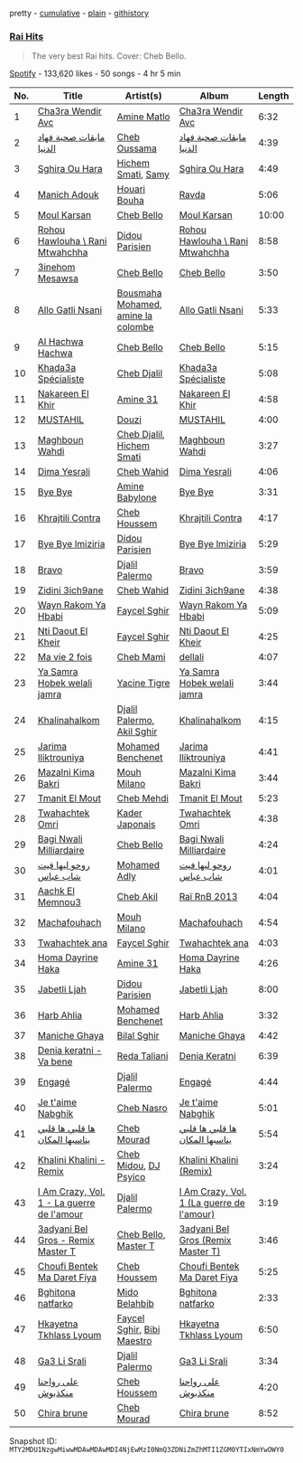 pretty - [cumulative](/playlists/cumulative/37i9dQZF1DXb7WmotStdsj.md) - [plain](/playlists/plain/37i9dQZF1DXb7WmotStdsj) - [githistory](https://github.githistory.xyz/mackorone/spotify-playlist-archive/blob/main/playlists/plain/37i9dQZF1DXb7WmotStdsj)

### [Rai Hits](https://open.spotify.com/playlist/37i9dQZF1DXb7WmotStdsj)

> The very best Rai hits\. Cover: Cheb Bello.

[Spotify](https://open.spotify.com/user/spotify) - 133,620 likes - 50 songs - 4 hr 5 min

| No. | Title | Artist(s) | Album | Length |
|---|---|---|---|---|
| 1 | [Cha3ra Wendir Avc](https://open.spotify.com/track/4212sW8gzoojsEClN5LI8L) | [Amine Matlo](https://open.spotify.com/artist/2aFfUpawrHEPOQHzCXMUMZ) | [Cha3ra Wendir Avc](https://open.spotify.com/album/3OY3BSh6ltSis4Q2AT7dD7) | 6:32 |
| 2 | [مابقات صحبة فهاد الدنيا](https://open.spotify.com/track/3gQvsHiyuanFa7dJ3TDfOv) | [Cheb Oussama](https://open.spotify.com/artist/6eJDRiiR2xdwAgdiRjZ525) | [مابقات صحبة فهاد الدنيا](https://open.spotify.com/album/5Uvwkx0w6oUTM59ep9pH5B) | 4:39 |
| 3 | [Sghira Ou Hara](https://open.spotify.com/track/0L7LlOENW6UuOr52zcaYPE) | [Hichem Smati](https://open.spotify.com/artist/4NqyeNqz4XfIeEWrXPknYJ), [Samy](https://open.spotify.com/artist/10bINesF7eZDORpkyHYQFD) | [Sghira Ou Hara](https://open.spotify.com/album/2XA7CTMcjG9n6JuQw5oIDv) | 4:49 |
| 4 | [Manich Adouk](https://open.spotify.com/track/0LFZgd1oDmLTDJMFXfICTZ) | [Houari Bouha](https://open.spotify.com/artist/4STSUAUL17QqyZgMhAjCct) | [Ravda](https://open.spotify.com/album/1rcOZ8jdW4UZZNKWaR4nyW) | 5:06 |
| 5 | [Moul Karsan](https://open.spotify.com/track/3eQ2E727Y6KGITYZo3zX1d) | [Cheb Bello](https://open.spotify.com/artist/11E9GHIAzJRKuECEUSEuqh) | [Moul Karsan](https://open.spotify.com/album/1Wz4Lb9J28dWAbV3AB42YC) | 10:00 |
| 6 | [Rohou Hawlouha \\ Rani Mtwahchha](https://open.spotify.com/track/6Of36mRcQXOZUhNFOeMg3t) | [Didou Parisien](https://open.spotify.com/artist/2LWOOorT0uVplVdL6CRncj) | [Rohou Hawlouha \\ Rani Mtwahchha](https://open.spotify.com/album/2IuSc2fo9KnuZ8JhJB4MxH) | 8:58 |
| 7 | [3inehom Mesawsa](https://open.spotify.com/track/1jlbsu52lXFfz9rE6VWwId) | [Cheb Bello](https://open.spotify.com/artist/11E9GHIAzJRKuECEUSEuqh) | [Cheb Bello](https://open.spotify.com/album/0gstmykgUKTD2dV6QKWuV0) | 3:50 |
| 8 | [Allo Gatli Nsani](https://open.spotify.com/track/121uD1clN6btttnxb2K9Dt) | [Bousmaha Mohamed](https://open.spotify.com/artist/4LXU4M55DQHiOs974bOJ2Q), [amine la colombe](https://open.spotify.com/artist/38ODAyQq6fM934Xv9vCjoX) | [Allo Gatli Nsani](https://open.spotify.com/album/17OmiViuVUN1ejZmVY9cl7) | 5:33 |
| 9 | [Al Hachwa Hachwa](https://open.spotify.com/track/0TZ6DTWepaTh3yniKcaNYz) | [Cheb Bello](https://open.spotify.com/artist/11E9GHIAzJRKuECEUSEuqh) | [Cheb Bello](https://open.spotify.com/album/0gstmykgUKTD2dV6QKWuV0) | 5:15 |
| 10 | [Khada3a Spécialiste](https://open.spotify.com/track/2jD3erMPrQVxnVXRRGLutg) | [Cheb Djalil](https://open.spotify.com/artist/4ZzMtjQsjtaAOm3GPqmjeQ) | [Khada3a Spécialiste](https://open.spotify.com/album/51DtZ6PI6AjWTx6N8L6EYH) | 5:08 |
| 11 | [Nakareen El Khir](https://open.spotify.com/track/73dNejNw458nkrl9ZxZq36) | [Amine 31](https://open.spotify.com/artist/1FAQqzHTQMSqyDsYCzN6o9) | [Nakareen El Khir](https://open.spotify.com/album/29NpPCEDfXbrTV7Ok4zviR) | 4:58 |
| 12 | [MUSTAHIL](https://open.spotify.com/track/79dYolBgVt3BjSR7OacQNI) | [Douzi](https://open.spotify.com/artist/2elOTj4JyFOFPiZOcn4RNG) | [MUSTAHIL](https://open.spotify.com/album/255KMUYYIGcjX5AO61BCbF) | 4:00 |
| 13 | [Maghboun Wahdi](https://open.spotify.com/track/53jIJkxsMot3n7Reolf6QO) | [Cheb Djalil](https://open.spotify.com/artist/4ZzMtjQsjtaAOm3GPqmjeQ), [Hichem Smati](https://open.spotify.com/artist/4NqyeNqz4XfIeEWrXPknYJ) | [Maghboun Wahdi](https://open.spotify.com/album/1I8PsxRrpOrwub7GJjYzT6) | 3:27 |
| 14 | [Dima Yesrali](https://open.spotify.com/track/4dnlVlHo17KfhKAcetdkPB) | [Cheb Wahid](https://open.spotify.com/artist/41pjPOVGlvetRYm4xx7bYw) | [Dima Yesrali](https://open.spotify.com/album/0LjnnpTnbeZqKwpElPPHKV) | 4:06 |
| 15 | [Bye Bye](https://open.spotify.com/track/03bUz9jtzmYl0XjgxpYvyN) | [Amine Babylone](https://open.spotify.com/artist/2Dxc5IVSmvyXjR6sidLPT3) | [Bye Bye](https://open.spotify.com/album/6QlLtCE9DUZJJnvLKXgIuv) | 3:31 |
| 16 | [Khrajtili Contra](https://open.spotify.com/track/3E57drIDddFObDyBhY057V) | [Cheb Houssem](https://open.spotify.com/artist/4l3uOQQa1NaZz7OVNAjbC2) | [Khrajtili Contra](https://open.spotify.com/album/0kQZFAGnInhVLDMcXTehqs) | 4:17 |
| 17 | [Bye Bye lmiziria](https://open.spotify.com/track/3KjVFfbEZPUj1076iJHdLA) | [Didou Parisien](https://open.spotify.com/artist/2LWOOorT0uVplVdL6CRncj) | [Bye Bye lmiziria](https://open.spotify.com/album/503UybXLd49aqSVhY8ufvd) | 5:29 |
| 18 | [Bravo](https://open.spotify.com/track/3v7uGitLi89jWMK5F6BUjh) | [Djalil Palermo](https://open.spotify.com/artist/3SKKJMPgklOHgYeatf2YhX) | [Bravo](https://open.spotify.com/album/6YZsunqkk3ZzwDsJtqZHvA) | 3:59 |
| 19 | [Zidini 3ich9ane](https://open.spotify.com/track/78xAW5L8hxmBHnZtIqjyZf) | [Cheb Wahid](https://open.spotify.com/artist/41pjPOVGlvetRYm4xx7bYw) | [Zidini 3ich9ane](https://open.spotify.com/album/2rzYUYgREivgNksfiK5CWT) | 4:38 |
| 20 | [Wayn Rakom Ya Hbabi](https://open.spotify.com/track/3CbMZTL6zwiA6r5BvGnMZE) | [Faycel Sghir](https://open.spotify.com/artist/6nWoudLNCfWwFYW0h2HTb1) | [Wayn Rakom Ya Hbabi](https://open.spotify.com/album/6Z14yylSHkwvie7957DHtB) | 5:09 |
| 21 | [Nti Daout El Kheir](https://open.spotify.com/track/0w9SfiXXJsC8sXPocUatO6) | [Faycel Sghir](https://open.spotify.com/artist/6nWoudLNCfWwFYW0h2HTb1) | [Nti Daout El Kheir](https://open.spotify.com/album/6vSuWq4upKblZk9JPISsrX) | 4:25 |
| 22 | [Ma vie 2 fois](https://open.spotify.com/track/52XknVywsSWwVXwcxl6WAP) | [Cheb Mami](https://open.spotify.com/artist/6vZXamchcIOKzC1c3Elp4J) | [dellali](https://open.spotify.com/album/1sUJo5AFoHomnM2ANQk28m) | 4:07 |
| 23 | [Ya Samra Hobek welali jamra](https://open.spotify.com/track/442IWFKIrGrHTVjIrfc3YR) | [Yacine Tigre](https://open.spotify.com/artist/3KyPN9BFlpyEEAy4vCs8l4) | [Ya Samra Hobek welali jamra](https://open.spotify.com/album/2vtIO9E8hCsEOhOoty8OHL) | 3:44 |
| 24 | [Khalinahalkom](https://open.spotify.com/track/4aKGsTXCnWaQbizUAzm79Z) | [Djalil Palermo](https://open.spotify.com/artist/3SKKJMPgklOHgYeatf2YhX), [Akil Sghir](https://open.spotify.com/artist/0yY561ap6MKDzXlCf07O4p) | [Khalinahalkom](https://open.spotify.com/album/76nZsAEWzZRo3riJWGigqz) | 4:15 |
| 25 | [Jarima Iliktrouniya](https://open.spotify.com/track/20tf9xOw4V0y0wHgoLfTE7) | [Mohamed Benchenet](https://open.spotify.com/artist/1SXvU32qAqhAniQTUhJJdS) | [Jarima Iliktrouniya](https://open.spotify.com/album/5SnCFCzvjA7TxYg8KHI7FO) | 4:41 |
| 26 | [Mazalni Kima Bakri](https://open.spotify.com/track/4qnmWklH3MwTy41kDCbex9) | [Mouh Milano](https://open.spotify.com/artist/1a4431ATLSQ5Rgq8Rr6sFj) | [Mazalni Kima Bakri](https://open.spotify.com/album/539HX5WN2FIVRu6dguBtyg) | 3:44 |
| 27 | [Tmanit El Mout](https://open.spotify.com/track/5NCwmr04Im459JN0IoODsP) | [Cheb Mehdi](https://open.spotify.com/artist/2uonXDQdHacpjve01wdIGE) | [Tmanit El Mout](https://open.spotify.com/album/2wheBBSz3XuLejwMRXRU70) | 5:23 |
| 28 | [Twahachtek Omri](https://open.spotify.com/track/1QcJ7OsYeuhFsCzKyy1j4L) | [Kader Japonais](https://open.spotify.com/artist/3e3cKwH1kUr02bvIm7VaIe) | [Twahachtek Omri](https://open.spotify.com/album/7DIDz2uxqKJ4mhhBqCj4jZ) | 4:38 |
| 29 | [Bagi Nwali Milliardaire](https://open.spotify.com/track/5PEdfV2WSVKIywE2dTgPQF) | [Cheb Bello](https://open.spotify.com/artist/11E9GHIAzJRKuECEUSEuqh) | [Bagi Nwali Milliardaire](https://open.spotify.com/album/0HLrF0mYDsHcIPtUcILGhN) | 4:24 |
| 30 | [روحو ليها فيت شاب عباس](https://open.spotify.com/track/0qtTV779VjZD2GpRrz2iCi) | [Mohamed Adly](https://open.spotify.com/artist/0YNxTS81q1b2z9qdtJkmCO) | [روحو ليها فيت شاب عباس](https://open.spotify.com/album/2MHopoMeZ4jOVhubBcSmXk) | 4:01 |
| 31 | [Aachk El Memnou3](https://open.spotify.com/track/5eqd75kv4vAPQdvZ7RJTJb) | [Cheb Akil](https://open.spotify.com/artist/5zhdzKcrjPbWWcFIwfhSqw) | [Raï RnB 2013](https://open.spotify.com/album/1L08FkHFD7tIsXVxy0kF7u) | 4:04 |
| 32 | [Machafouhach](https://open.spotify.com/track/24jg1DbZgIwIBwascANUo0) | [Mouh Milano](https://open.spotify.com/artist/1a4431ATLSQ5Rgq8Rr6sFj) | [Machafouhach](https://open.spotify.com/album/2hyi1YaEv0A9LEA1HUEJ6S) | 4:54 |
| 33 | [Twahachtek ana](https://open.spotify.com/track/2kfxJQaJsGpe0eYjM8pIxE) | [Faycel Sghir](https://open.spotify.com/artist/6nWoudLNCfWwFYW0h2HTb1) | [Twahachtek ana](https://open.spotify.com/album/08QVX3oPM46w3beaRWgfGE) | 4:03 |
| 34 | [Homa Dayrine Haka](https://open.spotify.com/track/3I3ZjOzrVyyF3OS4MvOyy7) | [Amine 31](https://open.spotify.com/artist/1FAQqzHTQMSqyDsYCzN6o9) | [Homa Dayrine Haka](https://open.spotify.com/album/17AqvRrbZYASiJnCT78qX0) | 4:26 |
| 35 | [Jabetli Ljah](https://open.spotify.com/track/7sIr0SWz4zeZRt8NuV112j) | [Didou Parisien](https://open.spotify.com/artist/2LWOOorT0uVplVdL6CRncj) | [Jabetli Ljah](https://open.spotify.com/album/5rHwMQTSEBYs2s2HRE7rcH) | 8:00 |
| 36 | [Harb Ahlia](https://open.spotify.com/track/51ma99eBjCpUuDJeIquhgX) | [Mohamed Benchenet](https://open.spotify.com/artist/1SXvU32qAqhAniQTUhJJdS) | [Harb Ahlia](https://open.spotify.com/album/0rwO5csrugYNREOZya0waC) | 3:32 |
| 37 | [Maniche Ghaya](https://open.spotify.com/track/4b3FfSiGHdCgRioDRgTe3B) | [Bilal Sghir](https://open.spotify.com/artist/4iCrZzxACYPYcoS71DgjWW) | [Maniche Ghaya](https://open.spotify.com/album/0cZAAarZByPdTYTWlco14o) | 4:42 |
| 38 | [Denia keratni \- Va bene](https://open.spotify.com/track/4QpthEgd5SYqlYGPLoCPgU) | [Reda Taliani](https://open.spotify.com/artist/2VTYaHMlKvQxlVW3k07NVt) | [Denia Keratni](https://open.spotify.com/album/6LEiREHxVTyoMGiDWWogu0) | 6:39 |
| 39 | [Engagé](https://open.spotify.com/track/5ONxNp0ytrI7xzk4PZ2Vaz) | [Djalil Palermo](https://open.spotify.com/artist/3SKKJMPgklOHgYeatf2YhX) | [Engagé](https://open.spotify.com/album/7z4Os1feFjBgWHdQlEv5xD) | 4:44 |
| 40 | [Je t'aime Nabghik](https://open.spotify.com/track/0zfjT2rhnfNNU6fxU5VXZI) | [Cheb Nasro](https://open.spotify.com/artist/1qYpnd9rnstqqrGNYfwYNP) | [Je t'aime Nabghik](https://open.spotify.com/album/5REaPr2bCKjE4spQvIJDdX) | 5:01 |
| 41 | [ها قلبي ها قلبي يناسبها المكان](https://open.spotify.com/track/0IiDI1jF6bmERRxsaPNyAe) | [Cheb Mourad](https://open.spotify.com/artist/2zjXHi6RZyaS2t0P1BrxBs) | [ها قلبي ها قلبي يناسبها المكان](https://open.spotify.com/album/3Y6L5aPp1EGEbZ2hyHypoa) | 5:54 |
| 42 | [Khalini Khalini \- Remix](https://open.spotify.com/track/0iUkqgXwK50tprCzFwsrKL) | [Cheb Midou](https://open.spotify.com/artist/79rdsoSMXU2asEnE50Qtol), [DJ Psyico](https://open.spotify.com/artist/7KrPKqkApWnECIUoouaQxY) | [Khalini Khalini \(Remix\)](https://open.spotify.com/album/49bqbVlUrDRPOgHIfwYe9Z) | 3:24 |
| 43 | [I Am Crazy, Vol\. 1 \- La guerre de l'amour](https://open.spotify.com/track/581Q5vjsfwtJhZA1zXfCXd) | [Djalil Palermo](https://open.spotify.com/artist/3SKKJMPgklOHgYeatf2YhX) | [I Am Crazy, Vol\. 1 \(La guerre de l'amour\)](https://open.spotify.com/album/5cYihB12ii8hF1VfueWwlV) | 3:19 |
| 44 | [3adyani Bel Gros \- Remix Master T](https://open.spotify.com/track/1Z3UznHCGkclMLMOBRxeHN) | [Cheb Bello](https://open.spotify.com/artist/11E9GHIAzJRKuECEUSEuqh), [Master T](https://open.spotify.com/artist/6zNY7V2iBFiUfOXTSNwA15) | [3adyani Bel Gros \(Remix Master T\)](https://open.spotify.com/album/0RdUojL9QBTuDHECRDrGFt) | 3:46 |
| 45 | [Choufi Bentek Ma Daret Fiya](https://open.spotify.com/track/4hQgTdJF1Z1PdDrhjYBiUC) | [Cheb Houssem](https://open.spotify.com/artist/4l3uOQQa1NaZz7OVNAjbC2) | [Choufi Bentek Ma Daret Fiya](https://open.spotify.com/album/2FN9F2iscX3gYpuqvsxAdD) | 5:25 |
| 46 | [Bghitona natfarko](https://open.spotify.com/track/30SPX8Eue4UhihxU9cio7p) | [Mido Belahbib](https://open.spotify.com/artist/7jI8NXewNhX2JQjP6ycFGm) | [Bghitona natfarko](https://open.spotify.com/album/4baIAIwbTC2MqgKeIliPKU) | 2:33 |
| 47 | [Hkayetna Tkhlass Lyoum](https://open.spotify.com/track/24qwVpC78t6IkQCcUNw9gV) | [Faycel Sghir](https://open.spotify.com/artist/6nWoudLNCfWwFYW0h2HTb1), [Bibi Maestro](https://open.spotify.com/artist/3rhycpQTLaIhJpM2e38d8A) | [Hkayetna Tkhlass Lyoum](https://open.spotify.com/album/3VUIHN3PowVv65jGKndH7t) | 6:50 |
| 48 | [Ga3 Li Srali](https://open.spotify.com/track/4VwGNd7gYBkudOycgXZWpF) | [Djalil Palermo](https://open.spotify.com/artist/3SKKJMPgklOHgYeatf2YhX) | [Ga3 Li Srali](https://open.spotify.com/album/2UIsgooFCMOW5g3cVIH6lX) | 3:34 |
| 49 | [على رواحنا منكذبوش](https://open.spotify.com/track/5BaSu9ES2R8LIYxAZBTqQA) | [Cheb Houssem](https://open.spotify.com/artist/4l3uOQQa1NaZz7OVNAjbC2) | [على رواحنا منكذبوش](https://open.spotify.com/album/0Oe1AG3aTF6lEyNyKAzo68) | 4:20 |
| 50 | [Chira brune](https://open.spotify.com/track/5ykL3LdQ7Ls8T2Ii2YMmfG) | [Cheb Mourad](https://open.spotify.com/artist/2zjXHi6RZyaS2t0P1BrxBs) | [Chira brune](https://open.spotify.com/album/2mF9wTY2zWXkU1SczMu1nl) | 8:52 |

Snapshot ID: `MTY2MDU1NzgwMiwwMDAwMDAwMDI4NjEwMzI0NmQ3ZDNiZmZhMTI1ZGM0YTIxNmYwOWY0`
